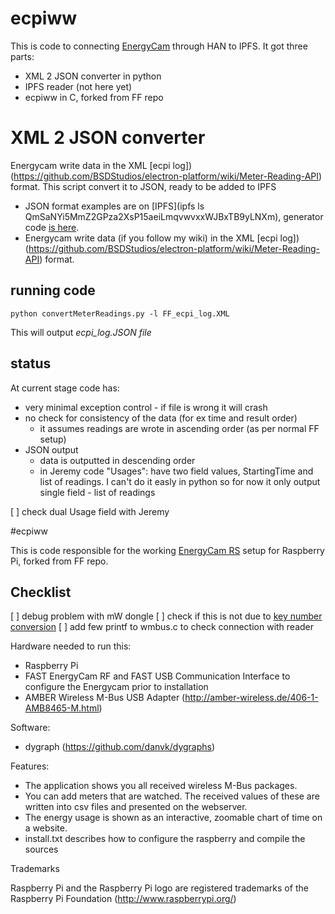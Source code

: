 ecpiww
======

This is code to connecting [EnergyCam](http://www.fastforward.ag/eng/index_eng.html) through HAN to IPFS. It got three parts:

* XML 2 JSON converter in python
* IPFS reader (not here yet)
* ecpiww in C, forked from FF repo


# XML 2 JSON converter

Energycam write data in the XML [ecpi log])(https://github.com/BSDStudios/electron-platform/wiki/Meter-Reading-API)
format. This script convert it to JSON, ready to be added to IPFS

* JSON format examples are on [IPFS](ipfs ls QmSaNYi5MmZ2GPza2XsP15aeiLmqvwvxxWJBxTB9yLNXm), generator code [is here](https://github.com/BSDStudios/electron-billing/blob/master/MeterReadingGenerator/EnergyCalculator.cs).
* Energycam write data (if you follow my wiki) in the XML [ecpi log])(https://github.com/BSDStudios/electron-platform/wiki/Meter-Reading-API) format.

## running code

```
python convertMeterReadings.py -l FF_ecpi_log.XML
```

This will output *ecpi_log.JSON file*

## status

At current stage code has:

* very minimal exception control - if file is wrong it will crash
* no check for consistency of the data (for ex time and result order)
	* it assumes readings are wrote in ascending order (as per normal FF setup)
* JSON output
	* data is outputted in descending order
	* in Jeremy code "Usages": have two field values, StartingTime and list of readings. I can't do it easly in python so for now it only output single field - list of readings


[ ] check dual Usage field with Jeremy

#ecpiww

This is code responsible for the working [EnergyCam RS](http://www.fastforward.ag/eng/index_eng.html) setup for Raspberry Pi, forked from FF repo.

## Checklist

[ ] debug problem with mW dongle
[ ] check if this is not due to [key number conversion](https://github.com/ffcrg/ecpiww/blob/master/linux/src/energycam/ecpiww.c#L613)
[ ] add few printf to wmbus.c to check connection with reader




Hardware needed to run this:
* Raspberry Pi
* FAST EnergyCam RF and FAST USB Communication Interface to configure the Energycam prior to installation
* AMBER Wireless M-Bus USB Adapter (http://amber-wireless.de/406-1-AMB8465-M.html)



Software:
  - dygraph (https://github.com/danvk/dygraphs)

Features:
 - The application shows you all received wireless M-Bus packages.
 - You can add meters that are watched. The received values of these are written into csv files and presented on the webserver.
 - The energy usage is shown as an interactive, zoomable chart of time on a website.
 - install.txt describes how to configure the raspberry and compile the sources


Trademarks

Raspberry Pi and the Raspberry Pi logo are registered trademarks of the Raspberry Pi Foundation (http://www.raspberrypi.org/)


